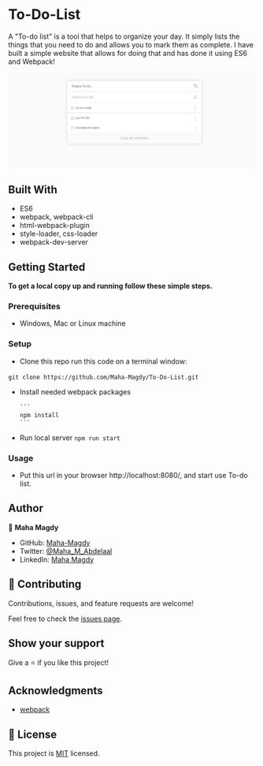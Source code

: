 # To-Do-List

A "To-do list" is a tool that helps to organize your day. It simply lists the things that you need to do and allows you to mark them as complete. I have built a simple website that allows for doing that and has done it using ES6 and Webpack!

![screenshot](app_screenshot.png)
## Built With

- ES6
- webpack, webpack-cli
- html-webpack-plugin
- style-loader, css-loader
- webpack-dev-server

## Getting Started

**To get a local copy up and running follow these simple steps.**

### Prerequisites

- Windows, Mac or Linux machine 

### Setup

- Clone this repo run this code on a terminal window: 

```git clone https://github.com/Maha-Magdy/To-Do-List.git```

- Install needed webpack packages

      ```
      npm install
      ```

- Run local server
      ```
      npm run start
      ```

### Usage

- Put this url in your browser http://localhost:8080/, and start use To-do list.
  

## Author

👤 **Maha Magdy**

- GitHub: [Maha-Magdy](https://github.com/Maha-Magdy)
- Twitter: [@Maha_M_Abdelaal](https://twitter.com/Maha_M_Abdelaal)
- LinkedIn: [Maha Magdy](https://www.linkedin.com/in/maha-magdy-abdelaal/)


## 🤝 Contributing

Contributions, issues, and feature requests are welcome!

Feel free to check the [issues page]( https://github.com/Maha-Magdy/To-Do-List/issues ).

## Show your support

Give a ⭐️ if you like this project!

## Acknowledgments

- [webpack](https://webpack.js.org/)

## 📝 License

This project is [MIT](./LICENSE) licensed.


